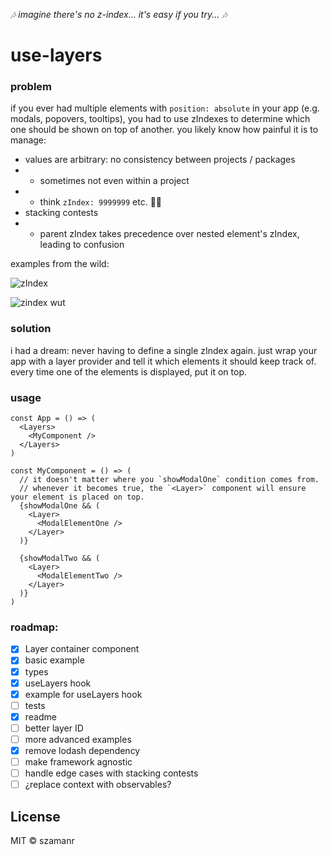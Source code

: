 _🎶 imagine there's no z-index... it's easy if you try... 🎶_
# use-layers

### problem

if you ever had multiple elements with `position: absolute` in your app (e.g. modals, popovers, tooltips), you had to use zIndexes to determine which one should be shown on top of another. you likely know how painful it is to manage:
- values are arbitrary: no consistency between projects / packages
- - sometimes not even within a project
- - think `zIndex: 9999999` etc. 😵‍💫
- stacking contests
- - parent zIndex takes precedence over nested element's zIndex, leading to confusion

examples from the wild:

![zIndex](https://user-images.githubusercontent.com/2622838/223994802-ef5f3789-2ec4-48b2-80a3-bc7b02b8a4ca.png)

![zindex wut](https://user-images.githubusercontent.com/2622838/223994818-23d2bd83-d0cd-44a8-a528-2bfbba21d48d.png)

### solution

i had a dream: never having to define a single zIndex again. just wrap your app with a layer provider and tell it which elements it should keep track of. every time one of the elements is displayed, put it on top.

### usage

```
const App = () => (
  <Layers>
    <MyComponent />
  </Layers>
)
```
```
const MyComponent = () => (
  // it doesn't matter where you `showModalOne` condition comes from. 
  // whenever it becomes true, the `<Layer>` component will ensure your element is placed on top.
  {showModalOne && (
    <Layer>
      <ModalElementOne />
    </Layer>
  )}

  {showModalTwo && (
    <Layer>
      <ModalElementTwo />
    </Layer>
  )}
)
```

### roadmap:
- [x] Layer container component
- [x] basic example
- [x] types
- [x] useLayers hook
- [x] example for useLayers hook
- [ ] tests
- [x] readme
- [ ] better layer ID
- [ ] more advanced examples
- [x] remove lodash dependency
- [ ] make framework agnostic
- [ ] handle edge cases with stacking contests
- [ ] ¿replace context with observables?

## License

MIT © szamanr
